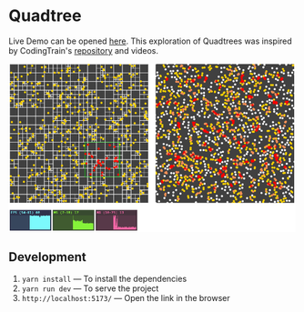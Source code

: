 # Quadtree

Live Demo can be opened [here](https://tsopeh.github.io/quadtree). This exploration of Quadtrees was inspired by
CodingTrain's [repository](https://github.com/CodingTrain/QuadTree) and videos.

![demo.png](demo.png)

## Development

1. `yarn install` — To install the dependencies
2. `yarn run dev` — To serve the project
3. `http://localhost:5173/` — Open the link in the browser
